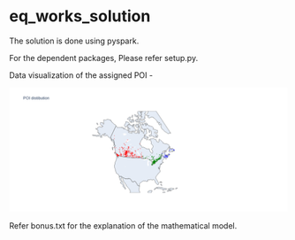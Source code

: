 # eq_works_solution
The solution is done using pyspark.

For the dependent packages, Please refer setup.py.

Data visualization of the assigned POI -

![alt text](https://github.com/venneladondapati/eq_works_solution/blob/main/POI_distribution.png)

Refer bonus.txt for the explanation of the mathematical model.
